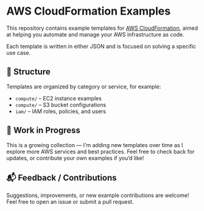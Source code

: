 # AWS CloudFormation Examples

This repository contains example templates for [AWS CloudFormation](https://aws.amazon.com/cloudformation/), aimed at helping you automate and manage your AWS infrastructure as code.

Each template is written in either JSON and is focused on solving a specific use case.

## 📁 Structure

Templates are organized by category or service, for example:

- `compute/` – EC2 instance examples  
- `compute/` – S3 bucket configurations 
- `iam/` – IAM roles, policies, and users  

## 🚧 Work in Progress

This is a growing collection — I'm adding new templates over time as I explore more AWS services and best practices. Feel free to check back for updates, or contribute your own examples if you’d like!

## 📬 Feedback / Contributions

Suggestions, improvements, or new example contributions are welcome!  
Feel free to open an issue or submit a pull request.
